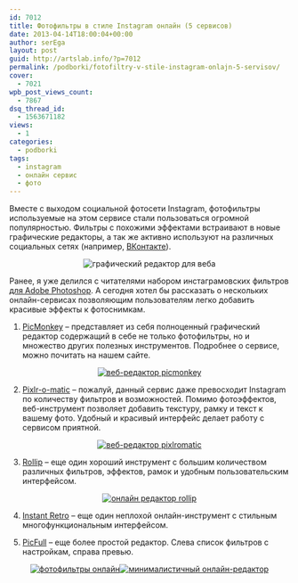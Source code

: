 ```yaml
---
id: 7012
title: Фотофильтры в стиле Instagram онлайн (5 сервисов)
date: 2013-04-14T18:00:04+00:00
author: serEga
layout: post
guid: http://artslab.info/?p=7012
permalink: /podborki/fotofiltry-v-stile-instagram-onlajn-5-servisov/
cover:
  - 7021
wpb_post_views_count:
  - 7867
dsq_thread_id:
  - 1563671182
views:
  - 1
categories:
  - podborki
tags:
  - instagram
  - онлайн сервис
  - фото
---
```

Вместе с выходом социальной фотосети Instagram, фотофильтры используемые на этом сервисе стали пользоваться огромной популярностью. Фильтры с похожими эффектами встраивают в новые графические редакторы, а так же активно используют на различных социальных сетях (например, [ВКонтакте](http://artslab.info/socialnye-seti/novyj-redaktor-fotografij-vkontakte/ "Новый редактор фотографий ВКонтакте")).

<center>
  <img src="{{site.img_cdn}}/web_photo_edit.jpg" alt="графический редактор для веба" class="aligncenter wp-image-7022" srcset="{{site.img_cdn}}/web_photo_edit.jpg 660w, {{site.img_cdn}}/web_photo_edit-300x100.jpg 300w" sizes="(max-width: 660px) 100vw, 660px" />
</center>

Ранее, я уже делился с читателями набором инстаграмовских фильтров [для Adobe Photoshop](http://artslab.info/kisti-dlya-photoshop/filtry-iz-instagram-dlya-photoshop/ "Фото-эффекты/фильтры из Instagram для Photoshop (Actions)"). А сегодня хотел бы рассказать о нескольких онлайн-сервисах позволяющим пользователям легко добавить красивые эффекты к фотоснимкам.

<!--more-->

1. [PicMonkey](http://www.picmonkey.com/) &#8211; представляет из себя полноценный графический редактор содержащий в себе не только фотофильтры, но и множество других полезных инструментов. Подробнее о сервисе, можно почитать на нашем сайте.

<center>
  <a href="{{site.img_cdn}}/redaktor_picmonkey.png"><img src="{{site.img_cdn}}/redaktor_picmonkey-300x203.png" alt="веб-редактор picmonkey" class="aligncenter size-medium wp-image-6974" srcset="{{site.img_cdn}}/redaktor_picmonkey-300x203.png 300w, {{site.img_cdn}}/redaktor_picmonkey-1024x694.png 1024w, {{site.img_cdn}}/redaktor_picmonkey.png 1058w" sizes="(max-width: 300px) 100vw, 300px" /></a>
</center>

2. <a href="http://pixlr.com/o-matic/" target="_blank">Pixlr-o-matic</a> &#8211; пожалуй, данный сервис даже превосходит Instagram по количеству фильтров и возможностей. Помимо фотоэффектов, веб-инструмент позволяет добавить текстуру, рамку и текст к вашему фото. Удобный и красивый интерфейс делает работу с сервисом приятной.

<center>
  <a href="{{site.img_cdn}}/pixlromatic_filtr.jpg"><img src="{{site.img_cdn}}/pixlromatic_filtr-300x277.jpg" alt="веб-редактор pixlromatic" class="aligncenter size-medium wp-image-7016" srcset="{{site.img_cdn}}/pixlromatic_filtr-300x277.jpg 300w, {{site.img_cdn}}/pixlromatic_filtr.jpg 755w" sizes="(max-width: 300px) 100vw, 300px" /></a>
</center>

3. <a href="http://www.rollip.com/" target="_blank">Rollip</a> &#8211; еще один хороший инструмент с большим количеством различных фильтров, эффектов, рамок и удобным пользовательским интерфейсом.

<center>
  <a href="{{site.img_cdn}}/effekti_instagram_rollip.jpg"><img src="{{site.img_cdn}}/effekti_instagram_rollip-300x208.jpg" alt="онлайн редактор rollip" class="aligncenter size-medium wp-image-7013" srcset="{{site.img_cdn}}/effekti_instagram_rollip-300x208.jpg 300w, {{site.img_cdn}}/effekti_instagram_rollip-1024x710.jpg 1024w, {{site.img_cdn}}/effekti_instagram_rollip.jpg 1099w" sizes="(max-width: 300px) 100vw, 300px" /></a>
</center>

4. <a href="http://www.instantretro.com/" target="_blank">Instant Retro</a> &#8211; еще один неплохой онлайн-инструмент с стильным многофункциональным интерфейсом.

<center>
</center>

5. <a href="http://www.picfull.com/" target="_blank">PicFull</a> &#8211; еще более простой редактор. Слева список фильтров с настройкам, справа превью.

<center>
  <a href="{{site.img_cdn}}/instant_retrofilters.jpg"><img src="{{site.img_cdn}}/instant_retrofilters-300x194.jpg" alt="фотофильтры онлайн" class="aligncenter size-medium wp-image-7014" srcset="{{site.img_cdn}}/instant_retrofilters-300x194.jpg 300w, {{site.img_cdn}}/instant_retrofilters-1024x665.jpg 1024w, {{site.img_cdn}}/instant_retrofilters.jpg 1136w" sizes="(max-width: 300px) 100vw, 300px" /></a><a href="{{site.img_cdn}}/picfull_filtri.jpg"><img src="{{site.img_cdn}}/picfull_filtri-300x220.jpg" alt="минималистичный онлайн-редактор" class="aligncenter size-medium wp-image-7015" srcset="{{site.img_cdn}}/picfull_filtri-300x220.jpg 300w, {{site.img_cdn}}/picfull_filtri-1024x753.jpg 1024w, {{site.img_cdn}}/picfull_filtri.jpg 1194w" sizes="(max-width: 300px) 100vw, 300px" /></a>
</center>
